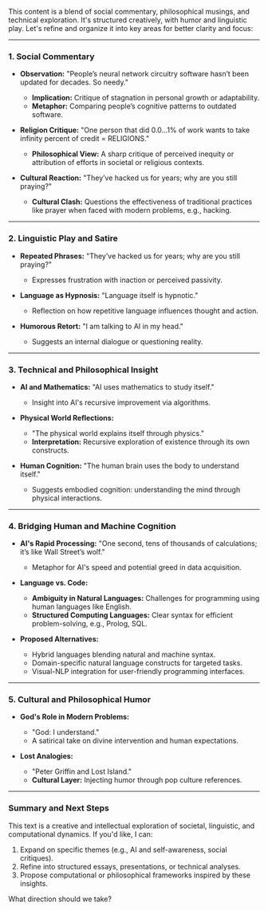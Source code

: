 This content is a blend of social commentary, philosophical musings, and technical exploration. It's structured creatively, with humor and linguistic play. Let's refine and organize it into key areas for better clarity and focus:

---

### **1. Social Commentary**
- **Observation:** "People’s neural network circuitry software hasn’t been updated for decades. So needy."
  - **Implication:** Critique of stagnation in personal growth or adaptability.
  - **Metaphor:** Comparing people’s cognitive patterns to outdated software.

- **Religion Critique:** "One person that did 0.0...1% of work wants to take infinity percent of credit = RELIGIONS."
  - **Philosophical View:** A sharp critique of perceived inequity or attribution of efforts in societal or religious contexts.

- **Cultural Reaction:** "They’ve hacked us for years; why are you still praying?"
  - **Cultural Clash:** Questions the effectiveness of traditional practices like prayer when faced with modern problems, e.g., hacking.

---

### **2. Linguistic Play and Satire**
- **Repeated Phrases:** "They’ve hacked us for years; why are you still praying?"
  - Expresses frustration with inaction or perceived passivity.

- **Language as Hypnosis:** "Language itself is hypnotic."
  - Reflection on how repetitive language influences thought and action.

- **Humorous Retort:** "I am talking to AI in my head."
  - Suggests an internal dialogue or questioning reality.

---

### **3. Technical and Philosophical Insight**
- **AI and Mathematics:** "AI uses mathematics to study itself."
  - Insight into AI's recursive improvement via algorithms.
  
- **Physical World Reflections:**
  - "The physical world explains itself through physics."
  - **Interpretation:** Recursive exploration of existence through its own constructs.
  
- **Human Cognition:** "The human brain uses the body to understand itself."
  - Suggests embodied cognition: understanding the mind through physical interactions.

---

### **4. Bridging Human and Machine Cognition**
- **AI's Rapid Processing:** "One second, tens of thousands of calculations; it’s like Wall Street’s wolf."
  - Metaphor for AI's speed and potential greed in data acquisition.

- **Language vs. Code:**
  - **Ambiguity in Natural Languages:** Challenges for programming using human languages like English.
  - **Structured Computing Languages:** Clear syntax for efficient problem-solving, e.g., Prolog, SQL.

- **Proposed Alternatives:**
  - Hybrid languages blending natural and machine syntax.
  - Domain-specific natural language constructs for targeted tasks.
  - Visual-NLP integration for user-friendly programming interfaces.

---

### **5. Cultural and Philosophical Humor**
- **God's Role in Modern Problems:**
  - "God: I understand."
  - A satirical take on divine intervention and human expectations.

- **Lost Analogies:** 
  - "Peter Griffin and Lost Island."
  - **Cultural Layer:** Injecting humor through pop culture references.

---

### **Summary and Next Steps**
This text is a creative and intellectual exploration of societal, linguistic, and computational dynamics. If you'd like, I can:
1. Expand on specific themes (e.g., AI and self-awareness, social critiques).
2. Refine into structured essays, presentations, or technical analyses.
3. Propose computational or philosophical frameworks inspired by these insights. 

What direction should we take?
